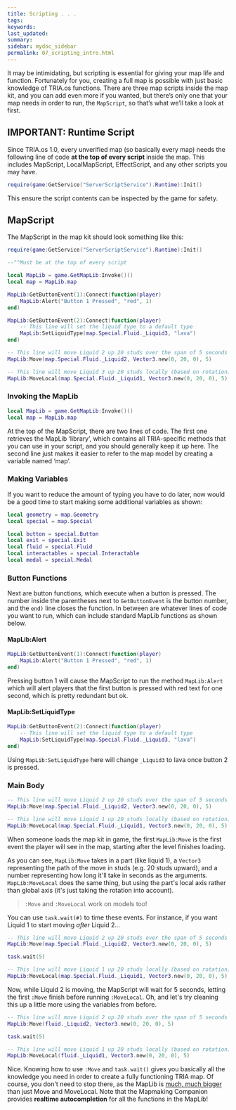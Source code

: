 ```yaml
---
title: Scripting . . .
tags: 
keywords: 
last_updated: 
summary: 
sidebar: mydoc_sidebar
permalink: 07_scripting_intro.html
---
```


It may be intimidating, but scripting is essential for giving your map life and function. Fortunately for you, creating a full map is possible with just basic knowledge of TRIA.os functions. There are three map scripts inside the map kit, and you can add even more if you wanted, but there’s only one that your map needs in order to run, the `MapScript`, so that’s what we’ll take a look at first.

## IMPORTANT: Runtime Script
Since TRIA.os 1.0, every unverified map (so basically every map) needs the following line of code **at the top of every script** inside the map. This includes MapScript, LocalMapScript, EffectScript, and any other scripts you may have.

```lua
require(game:GetService("ServerScriptService").Runtime):Init()
```

This ensure the script contents can be inspected by the game for safety.

## MapScript
The MapScript in the map kit should look something like this:

```lua
require(game:GetService("ServerScriptService").Runtime):Init()

--^^Must be at the top of every script

local MapLib = game.GetMapLib:Invoke()()
local map = MapLib.map

MapLib:GetButtonEvent(1):Connect(function(player)
	MapLib:Alert("Button 1 Pressed", "red", 1)
end)

MapLib:GetButtonEvent(2):Connect(function(player)
	-- This line will set the liquid type to a default type
	MapLib:SetLiquidType(map.Special.Fluid._Liquid3, "lava")
end)

-- This line will move Liquid 2 up 20 studs over the span of 5 seconds
MapLib:Move(map.Special.Fluid._Liquid2, Vector3.new(0, 20, 0), 5)

-- This line will move Liquid 3 up 20 studs locally (based on rotation) over the span of 5 seconds
MapLib:MoveLocal(map.Special.Fluid._Liquid1, Vector3.new(0, 20, 0), 5)
```

### Invoking the MapLib

```lua
local MapLib = game.GetMapLib:Invoke()()
local map = MapLib.map
```

At the top of the MapScript, there are two lines of code. The first one retrieves the MapLib ‘library’, which contains all TRIA-specific methods that you can use in your script, and you should generally keep it up here. The second line just makes it easier to refer to the map model by creating a variable named ‘map’. 

### Making Variables
If you want to reduce the amount of typing you have to do later, now would be a good time to start making some additional variables as shown:

```lua
local geometry = map.Geometry
local special = map.Special

local button = special.Button
local exit = special.Exit
local fluid = special.Fluid
local interactables = special.Interactable
local medal = special.Medal
```

### Button Functions
Next are button functions, which execute when a button is pressed. The number inside the parentheses next to `GetButtonEvent` is the button number, and the `end)` line closes the function. In between are whatever lines of code you want to run, which can include standard MapLib functions as shown below.

#### MapLib:Alert
```lua
MapLib:GetButtonEvent(1):Connect(function(player)
	MapLib:Alert("Button 1 Pressed", "red", 1)
end)
```
Pressing button 1 will cause the MapScript to run the method `MapLib:Alert` which will alert players that the first button is pressed with red text for one second, which is pretty redundant but ok. 

#### MapLib:SetLiquidType
```lua
MapLib:GetButtonEvent(2):Connect(function(player)
	-- This line will set the liquid type to a default type
	MapLib:SetLiquidType(map.Special.Fluid._Liquid3, "lava")
end)
```

Using `MapLib:SetLiquidType` here will change `_Liquid3` to lava once button 2 is pressed.

### Main Body
```lua
-- This line will move Liquid 2 up 20 studs over the span of 5 seconds
MapLib:Move(map.Special.Fluid._Liquid2, Vector3.new(0, 20, 0), 5)

-- This line will move Liquid 1 up 20 studs locally (based on rotation) over the span of 5 seconds
MapLib:MoveLocal(map.Special.Fluid._Liquid1, Vector3.new(0, 20, 0), 5)
```
When someone loads the map kit in game, the first `MapLib:Move` is the first event the player will see in the map, starting after the level finishes loading.

As you can see, `MapLib:Move` takes in a part (like liquid 1), a `Vector3` representing the path of the move in studs (e.g. 20 studs upward), and a number representing how long it'll take in seconds as the arguments. `MapLib:MoveLocal` does the same thing, but using the part's local axis rather than global axis (it's just taking the rotation into account). 

> `:Move` and `:MoveLocal` work on models too!

You can use `task.wait(#)` to time these events. For instance, if you want Liquid 1 to start moving *after* Liquid 2...

```lua
-- This line will move Liquid 2 up 20 studs over the span of 5 seconds
MapLib:Move(map.Special.Fluid._Liquid2, Vector3.new(0, 20, 0), 5)

task.wait(5)

-- This line will move Liquid 1 up 20 studs locally (based on rotation) over the span of 5 seconds
MapLib:MoveLocal(map.Special.Fluid._Liquid1, Vector3.new(0, 20, 0), 5)
```

Now, while Liquid 2 is moving, the MapScript will wait for 5 seconds, letting the first `:Move` finish before running `:MoveLocal`. Oh, and let's try cleaning this up a little more using the variables from before.

```lua
-- This line will move Liquid 2 up 20 studs over the span of 5 seconds
MapLib:Move(fluid._Liquid2, Vector3.new(0, 20, 0), 5)

task.wait(5)

-- This line will move Liquid 1 up 20 studs locally (based on rotation) over the span of 5 seconds
MapLib:MoveLocal(fluid._Liquid1, Vector3.new(0, 20, 0), 5)
```

Nice. Knowing how to use `:Move` and `task.wait()` gives you basically all the knowledge you need in order to create a fully functioning TRIA map. Of course, you don't need to stop there, as the MapLib is [much, much bigger](https://tria-studio.github.io/Tria-Escape-MapLib/api/MapLib/) than just Move and MoveLocal. Note that the Mapmaking Companion provides **realtime autocompletion** for all the functions in the MapLib!















